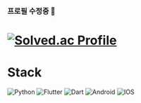 ### 프로필 수정중 👋

[![Solved.ac Profile](http://mazassumnida.wtf/api/v2/generate_badge?boj=kc0584)](https://solved.ac/kc0584/)
=========
# Stack
<img alt="Python" src ="https://img.shields.io/badge/Python-3776AB.svg?&style=flat&logo=Python&logoColor=white"/></a>
<img alt="Flutter" src ="https://img.shields.io/badge/Flutter-02569B.svg?&style=flat&logo=Flutter&logoColor=white"/></a>
<img alt="Dart" src ="https://img.shields.io/badge/Dart-0175C2.svg?&style=flat&logo=Dart&logoColor=white"/></a>
<img alt="Android" src ="https://img.shields.io/badge/Android-3DDC84.svg?&style=flat&logo=Android&logoColor=white"/></a>
<img alt="IOS" src ="https://img.shields.io/badge/IOS-000000.svg?&style=flat&logo=IOS&logoColor=white"/></a>

